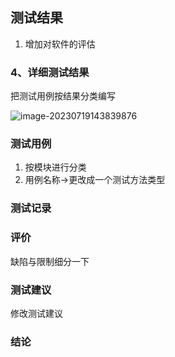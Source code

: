 ## 测试结果

1. 增加对软件的评估



### 4、详细测试结果

把测试用例按结果分类编写

![image-20230719143839876](/Users/kuiqwang/Library/Application%20Support/typora-user-images/image-20230719143839876.png)



### 测试用例

1. 按模块进行分类
2. 用例名称->更改成一个测试方法类型



### 测试记录





### 评价

缺陷与限制细分一下

### 测试建议

修改测试建议

### 结论



